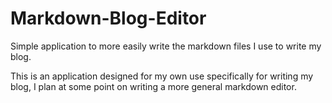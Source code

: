 # Markdown-Blog-Editor
Simple application to more easily write the markdown files I use to write my blog.

This is an application designed for my own use specifically for writing my blog, I plan at some point on writing a more general markdown editor.
